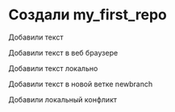 # Создали my_first_repo

Добавили текст 

Добавили текст в веб браузере

Добавили текст локально

Добавили текст в новой ветке  newbranch

Добавили локальный конфликт 